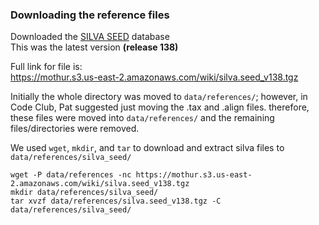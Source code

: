 ### Downloading the reference files

Downloaded the [SILVA SEED](https://mothur.org/wiki/silva_reference_files/) database  
This was the latest version **(release 138)**

Full link for file is:  
https://mothur.s3.us-east-2.amazonaws.com/wiki/silva.seed_v138.tgz

Initially the whole directory was moved to `data/references/`; however, in Code Club, Pat suggested just moving the .tax and .align files. therefore, these files were moved into `data/references/` and the remaining files/directories were removed.

We used `wget`, `mkdir`, and `tar` to download and extract silva files to `data/references/silva_seed/`
```
wget -P data/references -nc https://mothur.s3.us-east-2.amazonaws.com/wiki/silva.seed_v138.tgz
mkdir data/references/silva_seed/
tar xvzf data/references/silva.seed_v138.tgz -C data/references/silva_seed/
```
